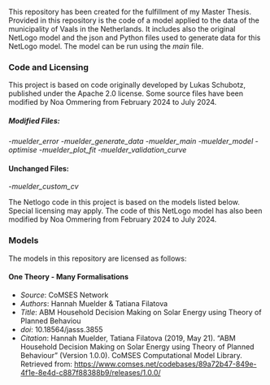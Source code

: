 This repository has been created for the fulfillment of my Master Thesis. Provided in this repository is the code of a model applied to the data of the municipality of Vaals 
in the Netherlands. It includes also the original NetLogo model and the json and Python files used to generate data for this NetLogo model.
The model can be run using the *main* file. 

### Code and Licensing
This project is based on code originally developed by Lukas Schubotz, published under the Apache 2.0 license. 
Some source files have been modified by Noa Ommering from February 2024 to July 2024. 

##### Modified Files:
-*muelder_error*
-*muelder_generate_data* 
-*muelder_main*
-*muelder_model*
-*optimise*
-*muelder_plot_fit*
-*muelder_validation_curve*

#### Unchanged Files:
-*muelder_custom_cv* 

The Netlogo code in this project is based on the models listed below. Special licensing may apply. The code of this NetLogo model has also been modified by Noa Ommering from February 2024 to July 2024.

### Models
The models in this repository are licensed as follows:

#### One Theory - Many Formalisations
- *Source*: CoMSES Network
- *Authors*: Hannah Muelder & Tatiana Filatova
- *Title*: ABM Household Decision Making on Solar Energy using Theory of Planned Behaviou
- *doi*: 10.18564/jasss.3855
- *Citation*: Hannah Muelder, Tatiana Filatova (2019, May 21). “ABM Household Decision Making on Solar Energy using Theory of Planned Behaviour” (Version 1.0.0). CoMSES Computational Model Library. Retrieved from: https://www.comses.net/codebases/89a72b47-849e-4f1e-8e4d-c887f88388b9/releases/1.0.0/


